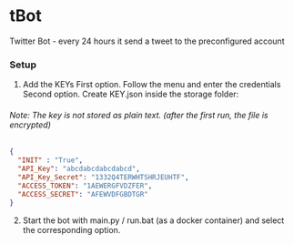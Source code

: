 # tBot
Twitter Bot - every 24 hours it send a tweet to the preconfigured account <br>
### Setup
1. Add the KEYs
First option. Follow the menu and enter the credentials <br>
Second option. Create KEY.json inside the storage folder: <br>
###### Note: The key is not stored as plain text. (after the first run, the file is encrypted)
```json
{
  "INIT" : "True",
  "API_Key": "abcdabcdabcdabcd",
  "API_Key_Secret": "1332Q4TERWHTSHRJEUHTF",
  "ACCESS_TOKEN": "1AEWERGFVDZFER",
  "ACCESS_SECRET": "AFEWVDFGBDTGR"
}
```
2. Start the bot with main.py / run.bat (as a docker container) and select the corresponding option.
